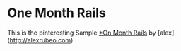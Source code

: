 # One Month Rails

This is the pinteresting Sample
[*On Month Rails](http://onemonthrails.com)
by [alex] (http://alexrubeo.com)

